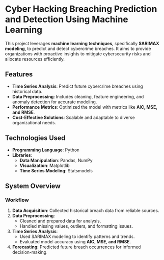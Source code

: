 # Cyber Hacking Breaching Prediction and Detection Using Machine Learning  

This project leverages **machine learning techniques**, specifically **SARIMAX modeling**, to predict and detect cybercrime breaches. It aims to provide organizations with proactive insights to mitigate cybersecurity risks and allocate resources efficiently.  

## Features  
- **Time Series Analysis**: Predict future cybercrime breaches using historical data.  
- **Data Preprocessing**: Includes cleaning, feature engineering, and anomaly detection for accurate modeling.  
- **Performance Metrics**: Optimized the model with metrics like **AIC, MSE, and RMSE**.  
- **Cost-Effective Solutions**: Scalable and adaptable to diverse organizational needs.  

## Technologies Used  
- **Programming Language**: Python  
- **Libraries**:  
  - **Data Manipulation**: Pandas, NumPy  
  - **Visualization**: Matplotlib  
  - **Time Series Modeling**: Statsmodels  

## System Overview  

### Workflow  
1. **Data Acquisition**: Collected historical breach data from reliable sources.  
2. **Data Preprocessing**:  
   - Cleaned and prepared data for analysis.  
   - Handled missing values, outliers, and formatting issues.  
3. **Time Series Analysis**:  
   - Used SARIMAX modeling to identify patterns and trends.  
   - Evaluated model accuracy using **AIC, MSE, and RMSE**.  
4. **Forecasting**: Predicted future breach occurrences for informed decision-making.  
